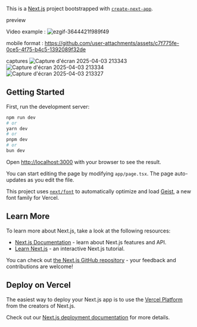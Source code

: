 This is a [Next.js](https://nextjs.org) project bootstrapped with [`create-next-app`](https://nextjs.org/docs/app/api-reference/cli/create-next-app).

preview 

Video example : 
![ezgif-3644421f989f49](https://github.com/user-attachments/assets/a672c2c8-6f9a-404b-b799-57b847543741)

mobile format :
https://github.com/user-attachments/assets/c7f775fe-0ce5-4f75-b4c5-1392089f32de

captures 
![Capture d'écran 2025-04-03 213343](https://github.com/user-attachments/assets/8a72947c-ea9f-4d3d-9532-7f5f19037d1c)
![Capture d'écran 2025-04-03 213334](https://github.com/user-attachments/assets/1f8048d0-03bd-425b-a550-38797dc8ae7f)
![Capture d'écran 2025-04-03 213327](https://github.com/user-attachments/assets/3458a4a3-0b5d-4cef-9b93-f7643d15f13e)

## Getting Started

First, run the development server:

```bash
npm run dev
# or
yarn dev
# or
pnpm dev
# or
bun dev
```

Open [http://localhost:3000](http://localhost:3000) with your browser to see the result.

You can start editing the page by modifying `app/page.tsx`. The page auto-updates as you edit the file.

This project uses [`next/font`](https://nextjs.org/docs/app/building-your-application/optimizing/fonts) to automatically optimize and load [Geist](https://vercel.com/font), a new font family for Vercel.

## Learn More

To learn more about Next.js, take a look at the following resources:

- [Next.js Documentation](https://nextjs.org/docs) - learn about Next.js features and API.
- [Learn Next.js](https://nextjs.org/learn) - an interactive Next.js tutorial.

You can check out [the Next.js GitHub repository](https://github.com/vercel/next.js) - your feedback and contributions are welcome!

## Deploy on Vercel

The easiest way to deploy your Next.js app is to use the [Vercel Platform](https://vercel.com/new?utm_medium=default-template&filter=next.js&utm_source=create-next-app&utm_campaign=create-next-app-readme) from the creators of Next.js.

Check out our [Next.js deployment documentation](https://nextjs.org/docs/app/building-your-application/deploying) for more details.
